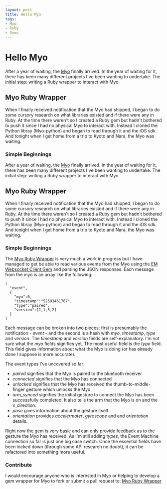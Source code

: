 ```yaml
---
layout: post
title: Hello Myo
tags:
- Myo
- Ruby
- Gems
---
```


# Hello Myo

After a year of waiting, the [Myo](https://www.thalmic.com/en/myo/) finally arrived.  In the year of waiting for it, there has been many different projects I've
been wanting to undertake.  The initial step: writing a Ruby wrapper to interact with Myo.

## Myo Ruby Wrapper

When I finally received notification that the Myo had shipped, I began to do some cursory research on what libraries existed and if there were any in Ruby.  At the time there weren't so I created a Ruby gem but hadn't bothered to push it since I had no physical Myo to interact with.  Instead I cloned the Python libray (Myo-python) and began to read through it and the iOS sdk.  And tonight when I get home from a trip to Kyoto and Nara, the Myo was waiting.

### Simple Beginnings

After a year of waiting, the [Myo](https://www.thalmic.com/en/myo/) finally arrived.  In the year of waiting for it, there has been many different projects I've
been wanting to undertake.  The initial step: writing a Ruby wrapper to interact with Myo.

## Myo Ruby Wrapper

When I finally received notification that the Myo had shipped, I began to do some cursory research on what libraries existed and if there were any in Ruby.  At the time there weren't so I created a Ruby gem but hadn't bothered to push it since I had no physical Myo to interact with.  Instead I cloned the Python libray (Myo-python) and began to read through it and the iOS sdk.  And tonight when I get home from a trip to Kyoto and Nara, the Myo was waiting.

### Simple Beginnings

The [Myo Ruby Wrapper](https://https://github.com/bgmarx/myo-ruby-wrapper) is very much a work in progress but I have managed to get be able to read various events from the Myo using the [EM Websocket Client Gem](https://github.com/mwylde/em-websocket-client) and parsing the JSON responses.  Each message from the myo is an array like the following:

    [
      "event",
      {
        "myo":0,
        "timestamp":"52593461767",
        "type":"paired",
        "version":[1,1,5,2]
      }
    ]

Each message can be broken into two pieces; first is presumably the notification - *event* - and the second is a hash with *myo*, *timestamp*, *type* and *version*.  The *timestamp* and *version* fields are self-explanatory.  I'm not sure what the *myo* fields signifies yet.  The most useful field is the *type* field.  This field gives information about what the Myo is doing (or has already done I suppose is more accurate).

The event types I've uncovered so far:

* *paired* signifies that the Myo is paired to the bluetooth receiver
* *connected* signifies that the Myo has connected
* *unlocked* signifies that the Myo has received the thumb-to-middle-finger gesture which unlocks the Myo
* *arm_synced* signifies the initial gesture to connect the Myo has been successfully completed.  It also tells the arm that the Myo is on and the x_direction.
* *pose* gives information about the gesture itself.
* *orientation* provides *accelermoter*, *gyroscope* and and *orientation* details.

Right now the gem is very basic and can only provide feedback as to the gesture the Myo has received.  As I'm still adding *types*, the Event Machine connection so far is just one big case switch.  Once the essential fields have been locked down (through some API research no doubt), it can be refactored into something more useful.


### Contribute
I would encourage anyone who is interested in Myo or helping to develop a gem wrapper for Myo to fork or submit a pull request to: [Myo Ruby Wrapper](https://https://github.com/bgmarx/myo-ruby-wrapper)

